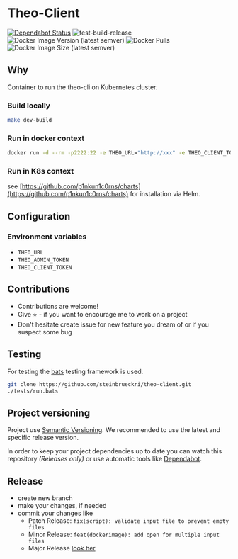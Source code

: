 # Theo-Client

[![Dependabot Status](https://api.dependabot.com/badges/status?host=github&repo=steinbrueckri/theo-client)](https://dependabot.com)
![test-build-release](https://github.com/steinbrueckri/theo-client/workflows/test-build-release/badge.svg)
![Docker Image Version (latest semver)](https://img.shields.io/docker/v/steinbrueckri/theo-client)
![Docker Pulls](https://img.shields.io/docker/pulls/steinbrueckri/theo-client)
![Docker Image Size (latest semver)](https://img.shields.io/docker/image-size/steinbrueckri/theo-client)

## Why

Container to run the theo-cli on Kubernetes cluster.

### Build locally

```sh
make dev-build
```

### Run in docker context

```sh
docker run -d --rm -p2222:22 -e THEO_URL="http://xxx" -e THEO_CLIENT_TOKEN="xxx" -e THEO_ADMIN_TOKEN="xxx" steinbrueckri/theo-client
```

### Run in K8s context

see [https://github.com/p1nkun1c0rns/charts](https://github.com/p1nkun1c0rns/charts) for installation via Helm.

## Configuration

### Environment variables

- `THEO_URL`
- `THEO_ADMIN_TOKEN`
- `THEO_CLIENT_TOKEN`

## Contributions

- Contributions are welcome!
- Give :star: - if you want to encourage me to work on a project
- Don't hesitate create issue for new feature you dream of or if you suspect some bug

## Testing

For testing the [bats](https://github.com/bats-core/bats-core#installation) testing framework is used.

```bash
git clone https://github.com/steinbrueckri/theo-client.git
./tests/run.bats
```

## Project versioning

Project use [Semantic Versioning](https://semver.org/).
We recommended to use the latest and specific release version.

In order to keep your project dependencies up to date you can watch this repository *(Releases only)*
or use automatic tools like [Dependabot](https://dependabot.com/).

## Release

- create new branch
- make your changes, if needed
- commit your changes like
  - Patch Release: `fix(script): validate input file to prevent empty files`
  - Minor Release: `feat(dockerimage): add open for multiple input files`
  - Major Release [look her](https://github.com/mathieudutour/github-tag-action/blob/master/README.md)
